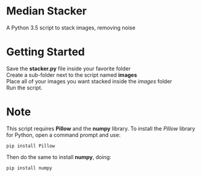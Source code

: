 # Median Stacker
A Python 3.5 script to stack images, removing noise

# Getting Started
Save the **stacker.py** file inside your favorite folder<br>
Create a sub-folder next to the script named **images**<br>
Place all of your images you want stacked inside the *images* folder<br>
Run the script.

# Note
This script requires **Pillow** and the **numpy** library.
To install the *Pillow* library for Python, open a command prompt and use:

`pip install Pillow`

Then do the same to install **numpy**, doing:

`pip install numpy`
